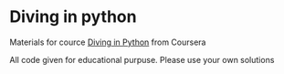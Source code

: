 # Diving in python

Materials for cource [Diving in Python](https://www.coursera.org/learn/diving-in-python/home/info) from Coursera

All code given for educational purpuse. Please use your own solutions
